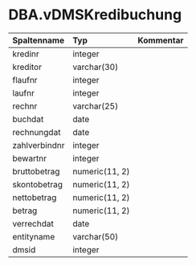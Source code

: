 # DBA.vDMSKredibuchung

|Spaltenname|Typ|Kommentar|
|:----------|:--|:--------|
|kredinr|integer||
|kreditor|varchar(30)||
|flaufnr|integer||
|laufnr|integer||
|rechnr|varchar(25)||
|buchdat|date||
|rechnungdat|date||
|zahlverbindnr|integer||
|bewartnr|integer||
|bruttobetrag|numeric(11, 2)||
|skontobetrag|numeric(11, 2)||
|nettobetrag|numeric(11, 2)||
|betrag|numeric(11, 2)||
|verrechdat|date||
|entityname|varchar(50)||
|dmsid|integer||
